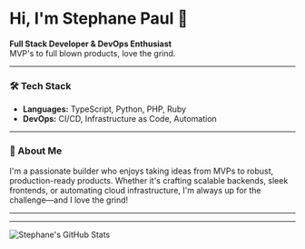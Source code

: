 # Hi, I'm Stephane Paul 👋

**Full Stack Developer & DevOps Enthusiast**  
MVP's to full blown products, love the grind.

---

### 🛠️ Tech Stack

- **Languages:** TypeScript, Python, PHP, Ruby
- **DevOps:** CI/CD, Infrastructure as Code, Automation

---

### 🚀 About Me

I'm a passionate builder who enjoys taking ideas from MVPs to robust, production-ready products. Whether it's crafting scalable backends, sleek frontends, or automating cloud infrastructure, I'm always up for the challenge—and I love the grind!

---

<!--
✨ Want to connect? Add your social links here!
- [LinkedIn]()
- [Twitter]()
- [Website]()
-->

<!--
🌟 Want to feature projects? Add them here!
- [Project Name](project-link): Brief description
-->

---

![Stephane's GitHub Stats](https://github-readme-stats.vercel.app/api?username=stephanelpaul&show_icons=true&theme=radical)
